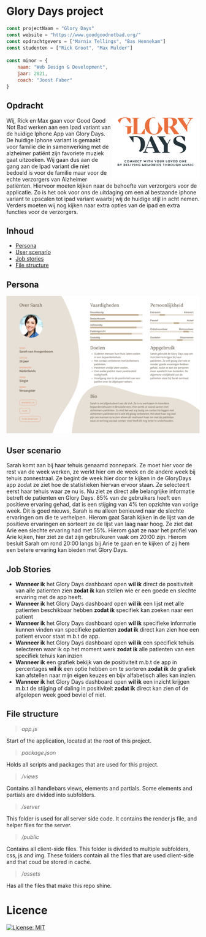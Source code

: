 # Glory Days project
```js
const projectNaam = "Glory Days"
const website = "https://www.goodgoodnotbad.org/"
const opdrachtgevers = ["Marnix Tellings", "Bas Hennekam"]
const studenten = ["Rick Groot", "Max Mulder"]

const minor = {
    naam: "Web Design & Development",
    jaar: 2021,
    coach: "Joost Faber"
}
```

## Opdracht
<img align='right' src="https://github.com/RickGroot/Glory-Days/blob/main/assets/logo.jpg?raw=true" width="230" style="background: white">
Wij, Rick en Max gaan voor Good Good Not Bad werken aan een Ipad variant van de huidige Iphone App van Glory Days. De huidige Iphone variant is gemaakt voor familie die in samenwerking met de alzheimer patiënt zijn favoriete muziek gaat uitzoeken. Wij gaan dus aan de gang aan de Ipad variant die niet bedoeld is voor de familie maar voor de echte verzorgers van Alzheimer patiënten. Hiervoor moeten kijken naar de behoefte van verzorgers voor de applicatie. Zo is het ook voor ons de uitdaging om een al bestaande iphone variant te upscalen tot ipad variant waarbij wij de huidige stijl in acht nemen. Verders moeten wij nog kijken naar extra opties van de ipad en extra functies voor de verzorgers.


## Inhoud
* [Persona](#persona)
* [User scenario](#user-scenario)
* [Job stories](#job-stories)
* [File structure](#file-structure)

## Persona
![Sarah](https://github.com/RickGroot/Glory-Days/blob/main/assets/persona.jpg?raw=true)

## User scenario
Sarah komt aan bij haar tehuis genaamd zonnepark. Ze moet hier voor de rest van de week werken, ze werkt hier om de week en de andere week bij tehuis zonnestraal. Ze begint de week hier door te kijken in de GloryDays app zodat ze ziet hoe de statistieken hiervan ervoor staan.  Ze selecteert eerst haar tehuis waar ze nu is. Nu ziet ze direct alle belangrijke informatie betreft de patienten en Glory Days. 85% van de gebruikers heeft een positieve ervaring gehad, dat is een stijging van 4% ten opzichte van vorige week. Dit is goed nieuws, Sarah is nu alleen benieuwd naar de slechte ervaringen om die te verhelpen. Hierom gaat Sarah kijken in de lijst van de positieve ervaringen en sorteert ze de lijst van laag naar hoog. Ze ziet dat Arie een slechte ervaring had met 55%. Hierom gaat ze naar het profiel van Arie kijken, hier ziet ze dat zijn gebruikuren vaak om 20:00 zijn. Hierom besluit Sarah om rond 20:00 langs bij Arie te gaan en te kijken of zij hem een betere ervaring kan bieden met Glory Days.

## Job Stories
- **Wanneer ik** het Glory Days dashboard open **wil ik** direct de positiviteit van alle patienten zien **zodat ik** kan stellen wie er een goede en slechte ervaring met de app heeft.
- **Wanneer ik** het Glory Days dashboard open **wil ik** een lijst met alle patienten beschikbaar hebben **zodat ik** specifiek kan zoeken naar een patient
- **Wanneer ik** het Glory Days dashboard open **wil ik** specifieke informatie kunnen vinden van specifieke patienten **zodat ik** direct kan zien hoe een patient ervoor staat m.b.t de app.
- **Wanneer ik** het Glory Days dashboard open **wil ik** een specifiek tehuis selecteren waar ik op het moment werk **zodat ik** alle patienten van een specifiek tehuis kan inzien
- **Wanneer ik** een grafiek bekijk van de positiviteit m.b.t de app in percentages **wil ik** een optie hebben om te sorteren **zodat ik** de grafiek kan afstellen naar mijn eigen keuzes en bijv alfabetisch alles kan inzien.
- **Wanneer ik** het Glory Days dashboard open **wil ik** een inzicht krijgen m.b.t de stijging of daling in positiviteit **zodat ik** direct kan zien of de afgelopen week goed beviel of niet.

## File structure
> *app.js*  

Start of the application, located at the root of this project.

> *package.json*  

Holds all scripts and packages that are used for this project.

> */views*  

Contains all handlebars views, elements and partials. Some elements and partials are divided into subfolders.

> */server*  

This folder is used for all server side code. It contains the render.js file, and helper files for the server.

> */public*  

Contains all client-side files. This folder is divided to multiple subfolders, css, js and img. These folders contain all the files that are used client-side and that coud be stored in cache.

> */assets*  

Has all the files that make this repo shine.


# Licence
[![License: MIT](https://img.shields.io/badge/License-MIT-yellow.svg)](https://opensource.org/licenses/MIT)